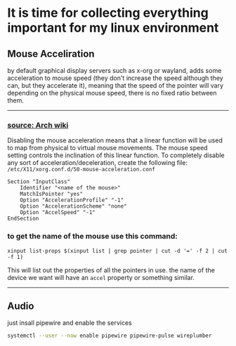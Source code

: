 # It is time for collecting everything important for my linux environment

## Mouse Acceliration
by default graphical display servers such as x-org or wayland, adds some acceleration to mouse speed (they don't increase the speed although they can, but they accelerate it), meaning that the speed of the pointer will vary depending on the physical mouse speed, there is no fixed ratio between them.

---

### [source: Arch wiki](https://wiki.archlinux.org/title/Mouse_acceleration)
Disabling the mouse acceleration means that a linear function will be used to map from physical to virtual mouse movements. The mouse speed setting controls the inclination of this linear function.
To completely disable any sort of acceleration/deceleration, create the following file:
`/etc/X11/xorg.conf.d/50-mouse-acceleration.conf`
```
Section "InputClass"
	Identifier "<name of the mouse>"
	MatchIsPointer "yes"
	Option "AccelerationProfile" "-1"
	Option "AccelerationScheme" "none"
	Option "AccelSpeed" "-1"
EndSection
```

### to get the name of the mouse use this command:
```
xinput list-props $(xinput list | grep pointer | cut -d '=' -f 2 | cut -f 1)
```
This will list out the properties of all the pointers in use.
the name of the device we want will have an `accel` property or something similar.

---

## Audio
just insall pipewire and enable the services
```sh
systemctl --user --now enable pipewire pipewire-pulse wireplumber
```
